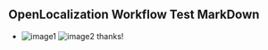 ## OpenLocalization Workflow Test MarkDown
* ![image1](.\0024f4c3-0bf5-4b5a-a56a-15f001b2cd4d.png)   ![image2](.\e0925b00-74cd-4832-a087-5cbca9746625.png) 
thanks!